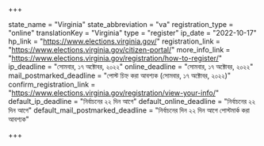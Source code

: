 +++

state_name = "Virginia"
state_abbreviation = "va"
registration_type = "online"
translationKey = "Virginia"
type = "register"
ip_date = "2022-10-17"
hp_link = "https://www.elections.virginia.gov/"
registration_link = "https://www.elections.virginia.gov/citizen-portal/"
more_info_link = "https://www.elections.virginia.gov/registration/how-to-register/"
ip_deadline = "সোমবার, ১৭ অক্টোবর, ২০২২"
online_deadline = "সোমবার, ১৭ অক্টোবর, ২০২২"
mail_postmarked_deadline = "পোস্ট চিহ্ন করা আবশ্যক (সোমবার, ১৭ অক্টোবর, ২০২২)"
confirm_registration_link = "https://www.elections.virginia.gov/registration/view-your-info/"
default_ip_deadline = "নির্বাচনের ২২ দিন আগে"
default_online_deadline = "নির্বাচনের ২২ দিন আগে"
default_mail_postmarked_deadline = "নির্বাচনের দিন ২২ দিন আগে পোস্টমার্ক করা আবশ্যক"

+++